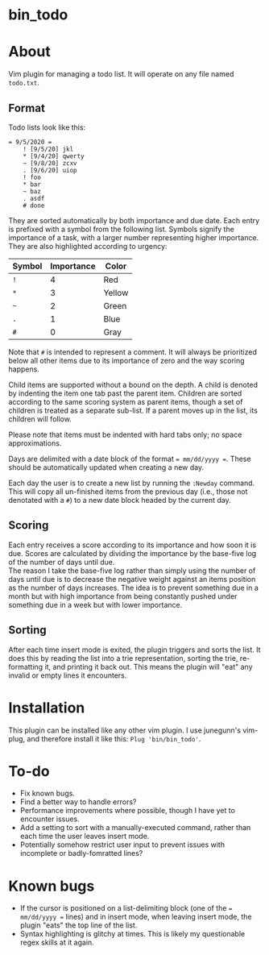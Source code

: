 # bin_todo

# About

Vim plugin for managing a todo list.  It will operate on any file named `todo.txt`.

## Format

Todo lists look like this:

```
= 9/5/2020 =
	! [9/5/20] jkl
	* [9/4/20] qwerty
	~ [9/8/20] zcxv
	. [9/6/20] uiop
	! foo
	* bar
	~ baz
	. asdf
	# done
```

They are sorted automatically by both importance and due date.  Each entry is prefixed with a
symbol from the following list.  Symbols signify the importance of a task, with a larger 
number representing higher importance.  They are also highlighted according to urgency:

Symbol | Importance | Color
--- | --- | ---
`!` | 4 | Red
`*` | 3 | Yellow
`~` | 2 | Green
`.` | 1 | Blue
`#` | 0 | Gray

Note that `#` is intended to represent a comment.  It will always be prioritized below all other 
items due to its importance of zero and the way scoring happens.

Child items are supported without a bound on the depth.  A child is denoted by indenting 
the item one tab past the parent item.  Children are sorted according to the same scoring 
system as parent items, though a set of children is treated as a separate sub-list.  If 
a parent moves up in the list, its children will follow.

Please note that items must be indented with hard tabs only; no space approximations.

Days are delimited with a date block of the format `= mm/dd/yyyy =`.  These should be 
automatically updated when creating a new day.

Each day the user is to create a new list by running the `:Newday` command.  This will copy 
all un-finished items from the previous day (i.e., those not denotated with a `#`) to a new 
date block headed by the current day.

## Scoring

Each entry receives a score according to its importance and how soon it is due.  Scores are 
calculated by dividing the importance by the base-five log of the number of days until due.  
The reason I take the base-five log rather than simply using the number of days until due 
is to decrease the negative weight against an items position as the number of days 
increases.  The idea is to prevent something due in a month but with high importance from 
being constantly pushed under something due in a week but with lower importance.

## Sorting

After each time insert mode is exited, the plugin triggers and sorts the list.  It does this 
by reading the list into a trie representation, sorting the trie, re-formatting it, and 
printing it back out.  This means the plugin will "eat" any invalid or empty lines it 
encounters.

# Installation

This plugin can be installed like any other vim plugin.  I use junegunn's vim-plug, and therefore
install it like this: `Plug 'bin/bin_todo'`.

# To-do

* Fix known bugs.
* Find a better way to handle errors?
* Performance improvements where possible, though I have yet to encounter issues.
* Add a setting to sort with a manually-executed command, rather than each time the user leaves insert mode.
* Potentially somehow restrict user input to prevent issues with incomplete or badly-fomratted lines?


# Known bugs

* If the cursor is positioned on a list-delimiting block (one of the `= mm/dd/yyyy =` lines) and in insert mode, when leaving insert mode, the plugin "eats" the top line of the list.
* Syntax highlighting is glitchy at times.  This is likely my questionable regex skills at it again.

